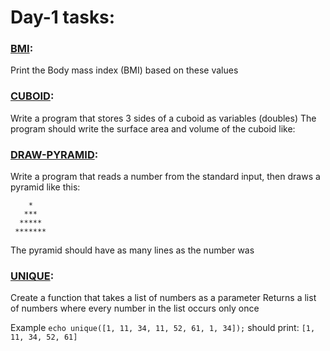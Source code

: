 # Day-1 tasks:

### [BMI](../day-1/bmi.php):

Print the Body mass index (BMI) based on these values

### [CUBOID](../day-1/cuboid.php):

Write a program that stores 3 sides of a cuboid as variables (doubles)
The program should write the surface area and volume of the cuboid like:

### [DRAW-PYRAMID](../day-1/drawPyramid.php):

Write a program that reads a number from the standard input, then draws a
pyramid like this:
```
    *
   ***
  *****
 *******
 ```
The pyramid should have as many lines as the number was

### [UNIQUE](../day-1/unique.php):

Create a function that takes a list of numbers as a parameter
Returns a list of numbers where every number in the list occurs only once

Example
`echo unique([1, 11, 34, 11, 52, 61, 1, 34]);`
should print: `[1, 11, 34, 52, 61]`  
